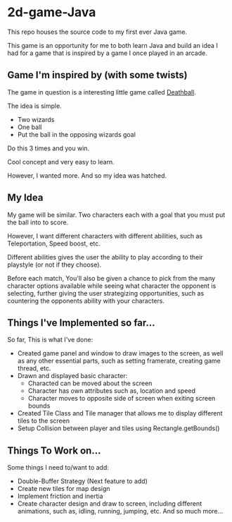 # 2d-game-Java

This repo houses the source code to my first ever Java game.

This game is an opportunity for me to both learn Java and build an idea I had for a game that is inspired by a game I once played in an arcade.

## Game I'm inspired by (with some twists)

The game in question is a interesting little game called [Deathball](https://deathball.cab/).

The idea is simple.

* Two wizards
* One ball
* Put the ball in the opposing wizards goal

Do this 3 times and you win.

Cool concept and very easy to learn.

However, I wanted more. And so my idea was hatched.

## My Idea

My game will be similar. Two characters each with a goal that you must put the ball into to score.

However, I want different characters with different abilities, such as Teleportation, Speed boost, etc.

Different abilities gives the user the ability to play according to their playstyle (or not if they choose).

Before each match, You'll also be given a chance to pick from the many character options available while seeing what character the opponent is selecting, further giving the user strategizing opportunities, such as countering the opponents ability with your characters.

## Things I've Implemented so far...

So far, This is what I've done:
* Created game panel and window to draw images to the screen, as well as any other essential parts, such as setting framerate, creating game thread, etc.
* Drawn and displayed basic character:
  * Characted can be moved about the screen
  * Character has own attributes such as, location and speed
  * Character moves to opposite side of screen when exiting screen bounds
* Created Tile Class and Tile manager that allows me to display different tiles to the screen
* Setup Collision between player and tiles using Rectangle.getBounds()

## Things To Work on...

Some things I need to/want to add:
* Double-Buffer Strategy (Next feature to add)
* Create new tiles for map design
* Implement friction and inertia
* Create character design and draw to screen, including different animations, such as, idling, running, jumping, etc.
And so much more...